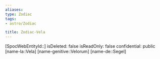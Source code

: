 ```yaml
---
aliases: 
type: Zodiac
tags:
- astro/Zodiac

title: Zodiac-Vela
---
```

[SpocWebEntityId::]
isDeleted: false
isReadOnly: false
confidential: public
[name-la::Vela]
[name-genitive::Velorum]
[name-de::Segel]



